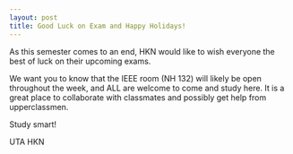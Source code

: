 ```yaml
---
layout: post
title: Good Luck on Exam and Happy Holidays!
---
```


As this semester comes to an end, HKN would like to wish everyone the best of luck on their upcoming exams.

We want you to know that the IEEE room (NH 132) will likely be open throughout the week, and ALL are welcome to come and study here. 
It is a great place to collaborate with classmates and possibly get help from upperclassmen.



Study smart!

UTA HKN
